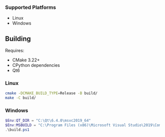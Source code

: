 ### Supported Platforms
- Linux
- Windows


## Building

Requires:
- CMake 3.22+
- CPython dependencies
- Qt6

### Linux
```sh
cmake -DCMAKE_BUILD_TYPE=Release -B build/
make -C build/
```

### Windows
```powershell
$Env:QT_DIR = "C:\Qt\6.4.0\msvc2019_64"
$Env:MSBUILD = "C:\Program Files (x86)\Microsoft Visual Studio\2019\Community\MSBuild\Current\Bin\MSBuild.exe"
.\build.ps1
```
